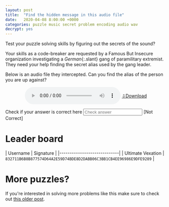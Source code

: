 ```yaml
---
layout: post
title:  "Find the hidden message in this audio file"
date:   2020-04-08 8:00:00 +0000
categories: puzzle music secret problem encoding audio wav
decrypt: yes
---
```


Test your puzzle solving skills by figuring out the secrets of the sound?

Your skills as a code-breaker are requested by a Famous But Insecure organization investigating a _German_{:.slant} gang of paramilitary extremist. They need your help finding the secret alias used by the gang leader.

Below is an audio file they intercepted. Can you find the alias of the person you are up against?

<center id="audioCenter">
    <audio controls>
        <source src="{{'/assets/sound_puzzle/message.mp3'}}" type="audio/mpeg">
        <source src="{{'/assets/sound_puzzle/message.wav'}}" type="audio/wav">
    </audio>
    <a href="{{'/assets/sound_puzzle/message.wav'}}" download> ⇩Download </a>
</center>
<style>
    #audioCenter > * {
        vertical-align: middle;
    }
    .slant {
        -moz-transform:    skew(-15deg, 0deg);
        -webkit-transform: skew(-15deg, 0deg);
        -o-transform:      skew(-15deg, 0deg);
        -ms-transform:     skew(-15deg, 0deg);
        transform:         skew(-15deg, 0deg);
        display: inline-block; 
    }
</style>


Check if your answer is correct here
<input type="text" id="answer" placeholder="Check answer" onkeyup="handleAnswer(event);" /> <span id="answerIndicator">[Not Correct]</span>

<div style="display: none; background: rgba(255, 255, 255, 0.5); border: 1px solid; padding: 1em; padding-bottom: 0; margin-bottom: 1em;" id="correctAnswer" markdown="block">
# Your answer is correct!

If you want to be featured on the below leader board enter your github username and [send me a pull request](https://github.com/MKolman/mkolman.github.io/blob/master/_posts/2020-04-09-sound_puzzle.md) with the below line added. Or if that is too much work [send me an email](mailto:maks+sound_puzzle@kolman.si) with your answer and I'll add you.
<br>
<input type="text" placeholder="Username" onkeyup="handleUsername(event);" />
<br>
<code id="diff" style="white-space: nowrap; display: block; overflow-x: auto">
| [MKolman](https://github.com/MKolman/) | `60F8F44E66B44FA46E3FF8C818488E8054AEFD5FEC2A7B28D8EBBD5397CBA484` |
</code>
</div>


# Leader board
<div class="horizontal-scroll" markdown="block">
<!-- Add your name to the bottom of this table -->

| Username | Signature   |
|-----------------------------|
| Ultimate Vexation | `832711B6B8B877574D64A2E59D74BDE8D2DABB06C3BB1CB4EE96986E9DFE9289` |

<!-- Add your name above -->

</div>

# More puzzles?
If you're interested in solving more problems like this make sure to check out [this older post]({{"/blog/aes_game/"}}).

<script>
    HASH_PREFIX = 'EE8426C21BDB6B56EDAC3BB98B66169A50150517C83DDB32CB505DE';
    function calcHash(txt) {
        let inp = txt.replace(' ', '').toUpperCase();
        return CryptoJS.SHA256(inp).toString().toUpperCase();
    }
    function handleUsername(event) {
        let answer = document.getElementById('answer').value;
        let username = event.target.value;
        let txt = '| [{usr}](https://github.com/{usr}/) | `';
        document.getElementById('diff').innerText = txt.replace(/{usr}/g, username)+calcHash(username+'-'+answer)+'` |';
    }
    function handleAnswer(event) {
        let indicator = document.getElementById('answerIndicator');
        indicator.innerText = '';
        let hash = calcHash(event.target.value);
        if (hash.startsWith(HASH_PREFIX)){
            indicator.innerText = '[Correct]';
            document.getElementById("correctAnswer").style.display = 'block';
        } else {
            indicator.innerText = '[Not correct]';
            document.getElementById("correctAnswer").style.display = 'none';
        }
    }
</script>
